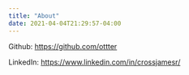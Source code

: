 ```yaml
---
title: "About"
date: 2021-04-04T21:29:57-04:00
---
```

Github: https://github.com/ottter

LinkedIn: https://www.linkedin.com/in/crossjamesr/
